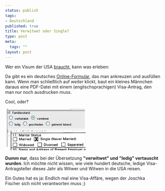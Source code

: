 ```yaml
--- 
status: publish
tags: 
- Deutschland
published: true
title: Verwitwet oder Single?
type: post
meta: 
  tags: ""
layout: post
---
```

Wer ein Visum der USA <a href="http://fredericiana.de/archives/2005/05/13/go-west/">braucht</a>, kann was erleben:

Da gibt es ein deutsches <a href="http://www.us-botschaft.de/germany-ger/visa/formulare.html">Online-Formular</a>, das man ankreuzen und ausfüllen kann. Wenn man schließlich auf <em>weiter</em> klickt, baut ein kleines Männchen daraus eine PDF-Datei mit einem (englischsprachigen) Visa-Antrag, den man nur noch ausdrucken muss.

Cool, oder?

<img src='/media/wp/050518widowed.png' alt='Verwitwet oder Single?' class="centered border" />

<strong>Dumm nur</strong>, dass bei der Übersetzung <strong>"verwitwet" und "ledig" vertauscht wurden</strong>. Ich möchte nicht wissen, wie viele hundert deutsche, ledige Visa-Antragsteller dieses Jahr als Witwer und Witwen in die USA reisen.

Ein Gutes hat es ja: Endlich mal eine Visa-Affäre, wegen der Joschka Fischer sich nicht verantworten muss ;)
